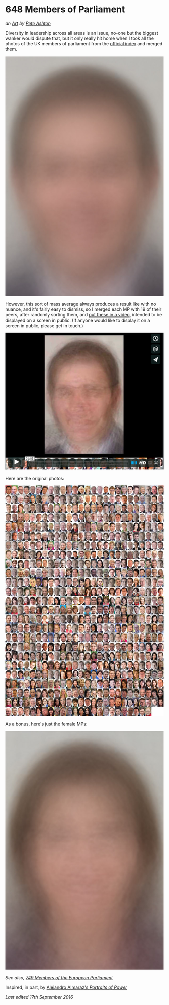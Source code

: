 # 648 Members of Parliament

_an [Art](http://peteashton.com/art) by [Pete Ashton](http://peteashton.com)_

Diversity in leadership across all areas is an issue, no-one but the biggest wanker would dispute that, but it only really hit home when I took all the photos of the UK members of parliament from the [official index](http://www.parliament.uk/mps-lords-and-offices/mps/) and merged them.

![](https://raw.githubusercontent.com/peteash10/Artworks/master/images/648-mps-all-merged.jpg)

However, this sort of mass average always produces a result like with no nuance, and it's fairly easy to dismiss, so I merged each MP with 19 of their peers, after randomly sorting them, and [put these in a video](https://vimeo.com/173485602), intended to be displayed on a screen in public. (If anyone would like to display it on a screen in public, please get in touch.)

[![](https://raw.githubusercontent.com/peteash10/Artworks/master/images/648mpsscreenshot.png)](https://vimeo.com/173485602)

Here are the original photos:

![](https://raw.githubusercontent.com/peteash10/Artworks/master/images/648-mps-orig.jpg)

As a bonus, here's just the female MPs:

![](https://raw.githubusercontent.com/peteash10/Artworks/master/images/186-female-mps-merged.jpg)

_See also, [749 Members of the European Parliament](https://vimeo.com/173337004)_

Inspired, in part, by [Alejandro Almaraz's _Portraits of Power_](http://alejandroalmaraz.com.ar/en/work/5/portraits-of-power#intro)

_Last edited 17th September 2016_
